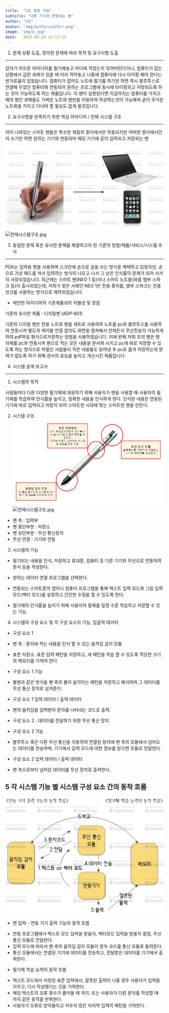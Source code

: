 ```yaml
---
title:  "2조 발표 자료"
subtitle: "다른 기기와 연동되는 펜"
author: "2조"
avatar: "img/authors/wferr.png"
image: "img/e.jpg"
date:   2015-04-24 12:12:12
---
```


1. 문제 상황 도출, 정의한 문제에 따라 목적 및 요구사항 도출
--------------------------------------------------------------------------------
갑자기 떠오른 아이디어를 필기해놓고 어디에 적었는지 잊어버린다거나, 컴퓨터가 없는 상황에서 급한 과제가 있을 때 미리 적어놓고 나중에 컴퓨터에 다시 타이핑 해야 한다는 번거로움이 있었습니다. 컴퓨터가 없어도 노트에 필기를 하기만 하면 즉시 블루투스로 연결해 두었던 컴퓨터와 연동되어 원하는 프로그램에 동시에 타이핑되고 저장되도록 하는 것이 가능하도록 하는 제품입니다. 이 펜이 실현된다면 지금까지는 컴퓨터를 가지고 해야 했던 과제들도 가벼운 노트와 펜만을 이용하여 작성하는것이 가능해져 굳이 무거운 노트북을 가지고 다녀야 할 필요도 없게 될것입니다.



2. 요구사항을 만족하기 위한 핵심 아이디어 / 전체 시스템 구조 
--------------------------------------------------------------------------------
이미 나와있는 스마트 펜들은 특수한 재질의 종이에서만 작동되지만 어떠한 종이에서던지 쓰기만 하면 원하는 기기와 연동되어 해당 기기에 같이 입력되고 저장되는 펜

![i.png](https://github.com/parkhyobin/parkhyobin.github.com/blob/master/i.png?raw=true)
![전체시스템구조.jpg](C:\Users\samsung\Desktop\전체시스템구조.jpg)




3. 동일한 문제 혹은 유사한 문제를 해결하고자 한 기존의 방법/제품/서비스/시스템 조사 
--------------------------------------------------------------------------------
 PDA는 입력용 펜을 사용하여 스크린에 손으로 글을 쓰는 방식을 채택하고 있었지만, 손으로 가상 패드를 쳐서 입력하는 방식이 나오고 나서 그 낮은 인식률이 문제가 되어 서서히 사장되었습니다.
 최근에는 스마트 펜(NEO 1 등)이나 스마트 노트들(와콤 뱀부 스파크 등)이 출시되었는데, 저희가 찾은 사례인 NEO 1은 전용 종이를, 뱀부 스파크는 전용 잉크를 사용하는 방식으로 제작되었습니다.

- 제안한 아이디어의 기존제품과의 차별성 및 장점

 기존의 유사한 제품 : 디지털펜 (ADP-601)

 기존의 디지털 펜은 전용 노트와 펜을 세트로 사용하여 노트를 pc와 블루투스를 사용하여 연동시켜 별도의 케이블 연결 없이도 화면을 캡쳐해서 언제든지 무선전송이 가능하게 하여 pdf파일 형식으로저장하는 방법을 사용하였습니다.
 이에 반해 저희 조의 펜은 펜 자체를 pc와 연동시켜 펜으로 적는 모든 내용을 문서화 시키고 pc에 바로 저장할 수 있도록 하는 방식으로 악필인 사람들이 적은 내용들도 읽어낸 후 pc로 옮겨 저장하는데 문제가 없도록 하기 위해 센서의 효능을 높이고 개선시킨 제품입니다.



4. 시스템 설계 보고서
--------------------------------------------------------------------------

 1) 시스템의 목적


사람들마다 다른 다양한 필기체에 대응하기 위해 사용자가 펜을 사용할 때 사용자의 필기체를 학습하여 인식률을 높이고, 정확한 내용을 인식하게 한다. 인식된 내용은 연동된 기기에 바로 입력되고 저장이 되어 스마트한 시대에 맞는 스마트한 펜을 만든다.


 2) 시스템 구조 
 ![img](https://github.com/parkhyobin/parkhyobin.github.com/blob/master/img.png?raw=true "structure")
 ![전체시스템구조.jpg](C:\Users\samsung\Desktop\전체시스템구조.jpg)
 
 - 펜 촉 : 입력부
 - 펜 중단부분 : 저장소
 - 펜 상단부분 : 무선 통신장치
 - 무선 연결 : 기기와 연동

 3) 시스템의 기능

 - 필기되는 내용을 인식, 저장하고 휴대폰, 컴퓨터 등 다른 기기와 무선으로 연동하여 문서 등을 작성한다.
 
 - 원하는 데이터 연결 프로그램을 선택한다.

 - 연동되는 스마트폰의 앱이나 컴퓨터 프로그램을 통해 텍스트 입력 모드와 그림 입력모드(벡터 모드)를 설정하고 간단한 수정을 할 수 있도록 한다.

 - 필기체의 인식률을 높이기 위해 사용자의 필체를 일정 수준 학습하고 저장할 수 있는 기능.


 4) 시스템의 구성 요소 및 각 구성 요소의 기능, 입출력 데이터

- 구성 요소 1
 - 펜 촉 : 종이에 적는 내용을 인식 할 수 있는 움직임 감지 모듈
 - 표준 저장소. 표준 입력 패턴을 저장하고, 새 패턴을 학습 할 수 있도록 적당한 크기의 메모리를 가져야 한다.

- 구성 요소 1 기능
 - 볼펜과 같은 방식을 펜 촉의 볼이 움직이는 패턴을 저장하고 해석하여 그 데이터를 무선 통신 장치로 넘겨준다.

- 구성 요소 1 입력 데이터 / 출력 데이터
 - 펜의 움직임을 입력받아 문자를 나타내는 코드로 출력.

- 구성 요소 2 : 데이터를 전달하기 위한 무선 통신 장치

- 구성 요소 2 기능
 - 블루투스 혹은 다른 무선 통신을 이용하여 연결된 장치에 펜 촉의 모듈에서 넘어오는 데이터를 전송하며, 기기에서 입력 모드에 대한 정보를 받으면 모듈로 전달한다.

- 구성 요소 2 입력 데이터 / 출력 데이터
 - 펜 촉으로부터 넘어온 데이터를 무선 장치로 출력한다.


 5 각 시스템 기능 별 시스템 구성 요소 간의 동작 흐름
 --------------------------------------------------------------------
  ![h.jpg](https://github.com/parkhyobin/parkhyobin.github.com/blob/master/h.jpg?raw=true)

- 펜 입력 - 연동 기기 출력 기능의 동작 흐름
 + 연동 프로그램에서 텍스트 모드 입력을 받을지, 벡터모드 입력을 받을지 결정, 무선 통신 모듈로 전달한다.
 + 입력 모드에 따라서 펜 촉의 움직임 감지 모듈이 문자 코드를 통신 모듈로 돌려준다.
 + 통신 모듈에서는 연결된 기기에 데이터를 전송하고, 전달받은 데이터를 기기에서 출력한다.

- 필기체 학습 능력의 동작 흐름
 + 텍스트 모드에서 저장된 표준 입력에서, 잘못된 출력이 나올 경우 사용자가 입력을 지우고, 다시 작성했다는 것을 기억한다.
 + 해당 텍스트의 오류 횟수가 줄어들 때 까지, 또는 사용자가 다른 문자를 작성할 때 까지 같은 동작을 반복한다.
 + 사용자가 오류로 받아들이고 지우지 않은 마지막 입력의 패턴을 기억한다.


